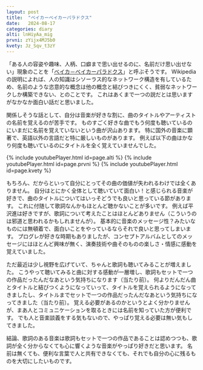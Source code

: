 ```yaml
---
layout: post
title:  "ベイカーベイカーパラドクス"
date:   2024-08-17
categories: diary
alti: lnHiyAa_mig
prvni: zYijx4MJ5b0
kvety: Jz_Sqv_t3zY
---
```


「ある人の容姿や趣味、人柄、口癖まで思い出せるのに、名前だけ思い出せない」現象のことを「[ベイカ－ベイカーパラドクス](https://ja.wikipedia.org/wiki/ベイカーベイカーパラドクス)」と呼ぶそうです。
Wikipedia の説明によれば、人の知識はシソーラス的なネットワーク構造を有しているため、名前のような恣意的な概念は他の概念と結びつきにくく、貧弱なネットワークしか構築できない、とのことです。
これはあくまで一つの説だとは思いますがなかなか面白い話だと思いました。

関係しそうな話として、自分は音楽が好きな割に、曲のタイトルやアーティストの名前を覚えるのが苦手です。
ものすごく好きな曲でもう何度も聴いているのにいまだに名前を覚えていないという曲が沢山あります。
特に国外の音楽に顕著で、英語以外の言語だと特に厳しいものがあります。
例えば以下の曲はかなり何度も聴いているのにタイトルを全く覚えていませんでした。

{% include youtubePlayer.html id=page.alti %}
{% include youtubePlayer.html id=page.prvni %}
{% include youtubePlayer.html id=page.kvety %}

もちろん、だからといって自分にとってその曲の価値が失われるわけでは全くありません。
自分はとにかく全体として聴いていて面白い！と感じられる音楽が好きで、曲のタイトルについてはいっそどうでも良いと思っている節があります。
これに付随して歌詞なんかもほとんど聴かないことが多いです。
例えば平沢進は好きですが、歌詞について考えたことはほとんどありません（こういうのは邪道と思われるかもしれませんが）。
基本的に音楽のメッセージ性？みたいなものには無頓着で、面白いことをやっているならそれで良いと思ってしまいます。
プログレが好きな時期もありましたが、コンセプトアルバムとしてのメッセージにはほとんど興味が無く、演奏技術や曲そのものの楽しさ・情感に感動を覚えていました。

ただ最近は少し視野を広げていて、ちゃんと歌詞も聴いてみることが増えました。
こうやって聴いてみると曲に対する感動が一層増し、歌詞もセットで一つの作品だったんだなあという気持ちになります（当たり前）。
何よりだんだん曲とタイトルと結びつくようになっていって、タイトルを覚えられるようになってきましたし、タイトルまでセットで一つの作品だったんだなあという気持ちになってきました（当たり前）。
覚える必要があるのかというとよく分かりませんが、まあ人とコミュニケーションを取るときには名前を知っていた方が便利です。
でも人と音楽談義をする気もないので、やっぱり覚える必要は無い気もしてきました。

結論、歌詞のある音楽は歌詞もセットで一つの作品であることは認めつつも、歌詞が全く分からなくても心に響くような音楽がやっぱり好きだと思います。
名前は無くても、便利な言葉で人と共有できなくても、それでも自分の心に残るものを大切にしたいものです。
